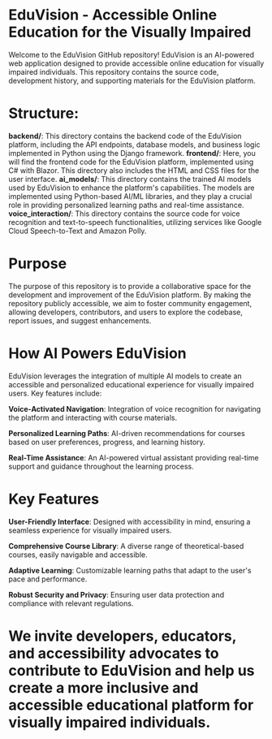 # EduVision - Accessible Online Education for the Visually Impaired
Welcome to the EduVision GitHub repository! EduVision is an AI-powered web application designed to provide accessible online education for visually impaired individuals. This repository contains the source code, development history, and supporting materials for the EduVision platform.

# Structure:

**backend/**: This directory contains the backend code of the EduVision platform, including the API endpoints, database models, and business logic implemented in Python using the Django framework.
**frontend/**: Here, you will find the frontend code for the EduVision platform, implemented using C# with Blazor. This directory also includes the HTML and CSS files for the user interface.
**ai_models/**: This directory contains the trained AI models used by EduVision to enhance the platform's capabilities. The models are implemented using Python-based AI/ML libraries, and they play a crucial role in providing personalized learning paths and real-time assistance.
**voice_interaction/**: This directory contains the source code for voice recognition and text-to-speech functionalities, utilizing services like Google Cloud Speech-to-Text and Amazon Polly.

# Purpose
The purpose of this repository is to provide a collaborative space for the development and improvement of the EduVision platform. By making the repository publicly accessible, we aim to foster community engagement, allowing developers, contributors, and users to explore the codebase, report issues, and suggest enhancements.

# How AI Powers EduVision
EduVision leverages the integration of multiple AI models to create an accessible and personalized educational experience for visually impaired users. Key features include:

**Voice-Activated Navigation**: Integration of voice recognition for navigating the platform and interacting with course materials.

**Personalized Learning Paths**: AI-driven recommendations for courses based on user preferences, progress, and learning history.

**Real-Time Assistance**: An AI-powered virtual assistant providing real-time support and guidance throughout the learning process.
 
# Key Features
**User-Friendly Interface**: Designed with accessibility in mind, ensuring a seamless experience for visually impaired users.

**Comprehensive Course Library**: A diverse range of theoretical-based courses, easily navigable and accessible.

**Adaptive Learning**: Customizable learning paths that adapt to the user's pace and performance.

**Robust Security and Privacy**: Ensuring user data protection and compliance with relevant regulations.

# We invite developers, educators, and accessibility advocates to contribute to EduVision and help us create a more inclusive and accessible educational platform for visually impaired individuals.
